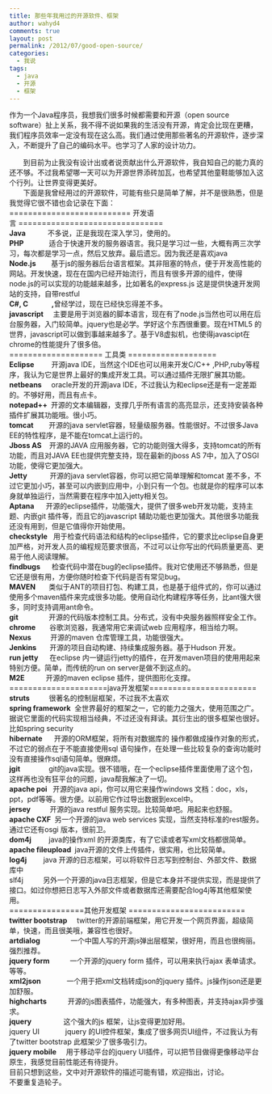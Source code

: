 ```yaml
---
title: 那些年我用过的开源软件、框架
author: wahyd4
comments: true
layout: post
permalink: /2012/07/good-open-source/
categories:
  - 我说
tags:
  - java
  - 开源
  - 框架
---
```

作为一个Java程序员，我想我们很多时候都需要和开源（open source software）扯上关系，我不得不说如果我的生活没有开源，肯定会比现在更糟，我们程序员效率一定没有现在这么高。我们通过使用那些著名的开源软件，逐步深入，不断提升了自己的编码水平。也学习了人家的设计功力。

<div>
         到目前为止我没有设计出或者说贡献出什么开源软件，我自知自己的能力真的还不够。不过我希望哪一天可以为开源世界添砖加瓦，也希望其他童鞋能够加入这个行列。让世界变得更美好。
</div>

<div>
         下面是我曾经用过的开源软件，可能有些只是简单了解，并不是很熟悉，但是我觉得它很不错也会记录在下面：
</div>

<div>
  ========================== 开发语言 ===============================
</div>

<div>
  <strong>Java      </strong>      不多说，正是我现在深入学习，使用的。
</div>

<div>
  <strong>PHP  </strong>           适合于快速开发的服务器语言。我只是学习过一些，大概有两三次学习，每次都是学习一点，然后又放弃。最后遗忘。因为我还是喜欢java
</div>

<div>
  <strong>Node.js  </strong>      基于js的服务器后台语言框架。其非阻塞的特点，便于开发高性能的网站。开发快速，现在在国内已经开始流行，而且有很多开源的组件，使得node.js的可以实现的功能越来越多，比如著名的express.js 这是提供快速开发网站的支持，自带restful
</div>

<div>
  <strong>C#, C              ,</strong>曾经学过，现在已经快忘得差不多。
</div>

<div>
  <strong>javascript </strong>    主要是用于浏览器的脚本语言，现在有了node.js当然也可以用在后台服务器，入门较简单。jquery也是必学。学好这个东西很重要。现在HTML5 的世界，javascript可以做到事越来越多了。基于V8虚拟机，也使得javascipt在chrome的性能提升了很多倍。
</div>

<div>
</div>

<div>
  ==================== 工具类 ===================
</div>

<div>
  <strong>Eclipse  </strong>       开源java IDE，当然这个IDE也可以用来开发C/C++ ,PHP,ruby等程序，我认为它是世界上最好的集成开发工具。可以通过插件无限扩展其功能。
</div>

<div>
  <strong>netbeans </strong>    oracle开发的开源java IDE，不过我认为和eclipse还是有一定差距的。不够好用，而且有点卡。
</div>

<div>
  <strong>notepad++ </strong> 开源的文本编辑器，支撑几乎所有语言的高亮显示，还支持安装各种插件扩展其功能哦。很小巧。
</div>

<div>
  <strong>tomcat  </strong>      开源的java servlet容器，轻量级服务器。性能很好。不过很多Java EE的特性程序，是不能在tomcat上运行的。
</div>

<div>
  <strong>Jboss AS </strong>   开源的JAVA 应用服务器，它的功能则强大得多，支持tomcat的所有功能，而且对JAVA EE也提供完整支持，现在最新的jboss AS 7中，加入了OSGI功能，使得它更加强大。
</div>

<div>
  <strong>Jetty    </strong>        开源的java servlet容器，你可以把它简单理解和tomcat 差不多，不过它更加小巧，甚至可以内嵌到应用中，小到只有一个包。也就是你的程序可以本身就单独运行，当然需要在程序中加入jetty相关包。
</div>

<div>
  <strong>Aptana </strong>     开源的eclipse插件，功能强大，提供了很多web开发功能，支持主题、内嵌git 插件等，而且它的javascript 辅助功能也更加强大。其他很多功能我还没有用到，但是它值得你开始使用。
</div>

<div>
  <strong>checkstyle</strong>   用于检查代码语法和结构的eclipse插件，它的要求比eclipse自身更加严格，对开发人员的编程规范要求很高，不过可以让你写出的代码质量更高、更易于他人阅读理解。
</div>

<div>
  <strong>findbugs </strong>     检查代码中潜在bug的eclipse插件。我对它使用还不够熟悉，但是它还是很有用，方便你随时检查下代码是否有常见bug。
</div>

<div>
  <strong>MAVEN  </strong>     类似于ANT的项目打包、构建工具，也是基于组件式的，你可以通过使用多个maven插件来完成很多功能。使用自动化构建程序等任务，比ant强大很多，同时支持调用ant命令。
</div>

<div>
  <strong>git    </strong>            开源的代码版本控制工具。分布式，没有中央服务器照样安全工作。
</div>

<div>
  <strong>chrome</strong>       谷歌浏览器，我通常用它来调试web 应用程序，相当给力啊。
</div>

<div>
  <strong>Nexus  </strong>        开源的maven 仓库管理工具，功能很强大。
</div>

<div>
  <strong>Jenkins  </strong>     开源的项目自动构建、持续集成服务器。基于Hudson 开发。
</div>

<div>
  <strong>run jetty  </strong>    在eclipse 内一键运行jetty的插件，在开发maven项目的使用用起来特别方便。简单，而传统的run on server是做不到这点的。
</div>

<div>
  <strong>M2E  </strong>         开源的maven eclipse 插件，提供图形化支撑。
</div>

<div>
</div>

<div>
</div>

<div>
  =====================java开发框架=======================
</div>

<div>
  <strong>struts  </strong>        很著名的控制层框架，不过我不太喜欢
</div>

<div>
  <strong>spring framework</strong>  全世界最好的框架之一，它的能力之强大，使用范围之广。据说它里面的代码实现相当经典，不过还没有拜读。其衍生出的很多框架也很好。比如spring security
</div>

<div>
  <strong>hibernate </strong>     开源的ORM框架，将所有对数据库的 操作都做成操作对象的形式，不过它的弱点在于不能直接使用sql 语句操作，在处理一些比较复杂的查询功能时没有直接操作sql语句简单。很麻烦。
</div>

<div>
  <strong>jgit    </strong>           git的java实现。很不错哦，在一个eclipse插件里面使用了这个包，这样再也没有狂平台的问题，java帮我解决了一切。
</div>

<div>
  <strong>apache poi </strong>  开源的java api，你可以用它来操作windows 文档：doc，xls，ppt，pdf等等。很方便。以前用它作过导出数据到excel中。
</div>

<div>
  <strong>jersey  </strong>        开源的java restful 服务实现。比较简单吧。用起来也舒服。
</div>

<div>
  <strong>apache CXF </strong> 另一个开源的java web services 实现，当然支持标准的rest服务。通过它还有osgi 版本，很前卫。
</div>

<div>
  <strong>dom4j </strong>        java的操作xml 的开源类库，有了它读或者写xml文档都很简单。
</div>

<div>
  <strong>apache fileupload </strong> java开源的文件上传插件，很实用，也比较简单。
</div>

<div>
  <strong>log4j    </strong>     java 开源的日志框架，可以将软件日志写到控制台、外部文件、数据库中
</div>

<div>
  slf4j          另外一个开源的java日志框架，但是它本身并不提供实现，而是提供了接口。如过你想把日志写入外部文件或者数据库还需要配合log4j等其他框架使用。
</div>

<div>
</div>

<div>
  ================其他开发框架 =========================
</div>

<div>
  <strong>twitter bootstrap </strong>    twitter的开源前端框架，用它开发一个网页界面，超级简单，快速，而且很美哦，兼容性也很好。
</div>

<div>
  <strong>artdialog    </strong>            一个中国人写的开源js弹出层框架，很好用，而且也很绚丽。强烈推荐。
</div>

<div>
  <strong>jquery form     </strong>      一个开源的jquery form 插件，可以用来执行ajax 表单请求。等等。
</div>

<div>
  <strong>xml2json      </strong>        一个用于把xml文档转成json的jquery 插件。js操作json还是更加舒服。
</div>

<div>
  <strong>highcharts  </strong>         开源的js图表插件，功能强大，有多种图表，并支持ajax异步强求。
</div>

<div>
  <strong>jquery      </strong>           这个强大的js 框架，让js变得更加好用。
</div>

<div>
  jquery UI             jquery 的UI控件框架，集成了很多网页UI组件，不过我认为有了twitter bootstrap 此框架少了很多吸引力。
</div>

<div>
  <strong>jquery mobile </strong>    用于移动平台的jquery UI插件，可以把节目做得更像移动平台原生，我感觉目前性能还有待提升。
</div>

<div>
</div>

<div>
  目前只想到这些，文中对开源软件的描述可能有错，欢迎指出，讨论。
</div>

<div>
  不要重复造轮子。
</div>
